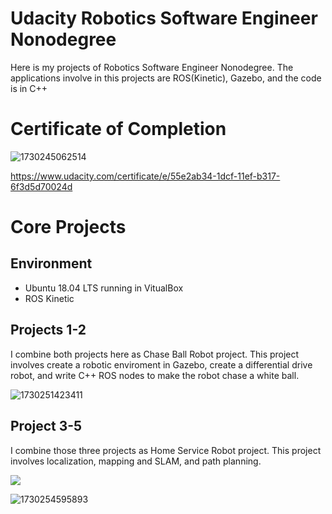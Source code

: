 # Udacity Robotics Software Engineer Nonodegree
Here is my projects of Robotics Software Engineer Nonodegree. The applications involve in this projects are ROS(Kinetic), Gazebo, and the code is in C++
# Certificate of Completion
![1730245062514](https://github.com/user-attachments/assets/25c21c43-56f7-4e0a-96ed-44977f458457)

https://www.udacity.com/certificate/e/55e2ab34-1dcf-11ef-b317-6f3d5d70024d

# Core Projects
## Environment
* Ubuntu 18.04 LTS running in VitualBox
* ROS Kinetic

## Projects 1-2
I combine both projects here as Chase Ball Robot project. This project involves create a robotic enviroment in Gazebo, create a differential drive robot, and write C++ ROS nodes to make the robot chase a white ball.

![1730251423411](https://github.com/user-attachments/assets/363e782a-6e01-4f38-b075-05381ff774ee)


## Project 3-5
I combine those three projects as Home Service Robot project. This project involves localization, mapping and SLAM, and path planning.

![](https://github.com/Xueting-Deng/Robotics-Software-Engineer-Program-Projects/blob/main/Home%20Service%20Robot/home%20service%20gif.gif)

![1730254595893](https://github.com/user-attachments/assets/97c87c55-00d1-44b0-bc93-de9bcb3bbcf9)


